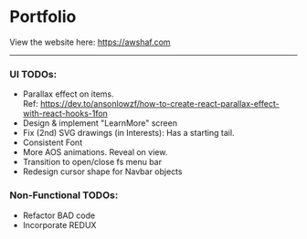 # Portfolio

View the website here: https://awshaf.com

<hr>

### UI TODOs:
-   Parallax effect on items. <br>
    Ref: https://dev.to/ansonlowzf/how-to-create-react-parallax-effect-with-react-hooks-1fon    
-   Design & implement "LearnMore" screen
-   Fix (2nd) SVG drawings (in Interests): Has a starting tail.
-   Consistent Font
-   More AOS animations. Reveal on view. 
-   Transition to open/close fs menu bar
-   Redesign cursor shape for Navbar objects

### Non-Functional TODOs: 
-   Refactor BAD code
-   Incorporate REDUX
